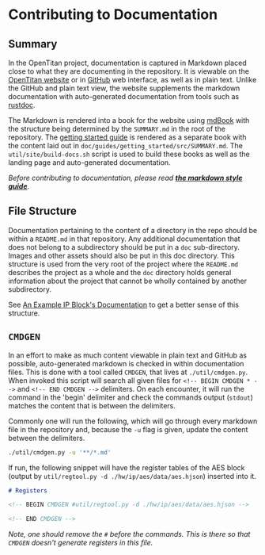 # Contributing to Documentation

## Summary

In the OpenTitan project, documentation is captured in Markdown placed close to what they are documenting in the repository.
It is viewable on the [OpenTitan website](https://opentitan.org/) or in [GitHub](https://github.com/lowrisc/opentitan) web interface, as well as in plain text.
Unlike the GitHub and plain text view, the website supplements the markdown documentation with auto-generated documentation from tools such as [rustdoc][].

The Markdown is rendered into a book for the website using [mdBook][] with the structure being determined by the `SUMMARY.md` in the root of the repository.
The [getting started guide](https://opentitan.org/guides/getting_started/) is rendered as a separate book with the content laid out in `doc/guides/getting_started/src/SUMMARY.md`.
The `util/site/build-docs.sh` script is used to build these books as well as the landing page and auto-generated documentation.

*Before contributing to documentation, please read **[the markdown style guide](../style_guides/markdown_usage_style.md)***.

## File Structure

Documentation pertaining to the content of a directory in the repo should be within a `README.md` in that repository.
Any additional documentation that does not belong to a subdirectory should be put in a `doc` sub-directory.
Images and other assets should also be put in this doc directory.
This structure is used from the very root of the project where the `README.md` describes the project as a whole and the `doc` directory holds general information about the project that cannot be wholly contained by another subdirectory.

See [An Example IP Block's Documentation](./example_ip_block.md) to get a better sense of this structure.

## `CMDGEN`

In an effort to make as much content viewable in plain text and GitHub as possible, auto-generated markdown is checked in within documentation files.
This is done with a tool called `CMDGEN`, that lives at `./util/cmdgen.py`.
When invoked this script will search all given files for `<!-- BEGIN CMDGEN * -->` and `<!-- END CMDGEN -->` delimiters.
On each encounter, it will run the command in the 'begin' delimiter and check the commands output (`stdout`) matches the content that is between the delimiters.

Commonly one will run the following, which will go through every markdown file in the repository and, because the `-u` flag is given, update the content between the delimiters.

```sh
./util/cmdgen.py -u '**/*.md'
```

If run, the following snippet will have the register tables of the AES block (output by `util/regtool.py -d ./hw/ip/aes/data/aes.hjson`) inserted into it.

````md
# Registers

<!-- BEGIN CMDGEN #util/regtool.py -d ./hw/ip/aes/data/aes.hjson -->

<!-- END CMDGEN -->
````

*Note, one should remove the `#` before the commands.
This is there so that `CMDGEN` doesn't generate registers in this file.*


[mdBook]: https://rust-lang.github.io/mdBook/
[rustdoc]: https://doc.rust-lang.org/rustdoc/index.html
